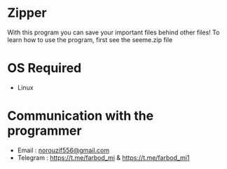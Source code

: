 # Zipper
With this program you can save your important files behind other files!
To learn how to use the program, first see the seeme.zip file

# OS Required
- Linux

# Communication with the programmer
- Email : norouzif556@gmail.com
- Telegram : https://t.me/farbod_mi & https://t.me/farbod_mi1
